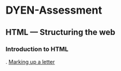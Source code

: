 # DYEN-Assessment

## HTML — Structuring the web
### Introduction to HTML
. [Marking up a letter](https://making-up-a-latter.netlify.app/)
